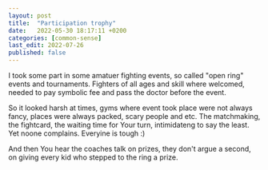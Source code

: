 ```yaml
---
layout: post
title:  "Participation trophy"
date:   2022-05-30 18:17:11 +0200
categories: [common-sense]
last_edit: 2022-07-26
published: false
---
```


I took some part in some amatuer fighting events, so called "open ring" events and
tournaments. Fighters of all ages and skill where welcomed, needed to pay symbolic fee 
and pass the doctor before the event. 

So it looked harsh at times, gyms where event took place were not always fancy, 
places were always packed, scary people and etc. The matchmaking, the fightcard, the 
waiting time for Your turn, intimidateng to say the least. Yet noone complains.
Everyine is tough :)

And then You hear the coaches talk on prizes, they don't argue a second, on giving 
every kid who stepped to the ring a prize. 

